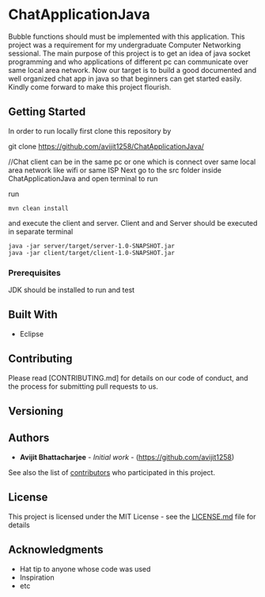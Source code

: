 # ChatApplicationJava

Bubble functions should must be implemented with this application. 
This project was a requirement for my undergraduate Computer Networking sessional. The main purpose of this project is to get an idea of java socket programming and who applications of different pc can communicate over same local area network. Now our target is to build a good documented and well organized chat app in java so that beginners can get started easily. Kindly come forward to make this project flourish.

## Getting Started

In order to run locally first clone this repository by 

git clone https://github.com/avijit1258/ChatApplicationJava/

//Chat client can be in the same pc or one which is connect over same local area network like wifi or same ISP
Next go to the src folder inside ChatApplicationJava and open terminal to run

run 
```
mvn clean install
```

and execute the client and server. Client and and Server should be executed in separate terminal

```$xslt
java -jar server/target/server-1.0-SNAPSHOT.jar
java -jar client/target/client-1.0-SNAPSHOT.jar
```

### Prerequisites

JDK should be installed to run and test

## Built With

* Eclipse


## Contributing

Please read [CONTRIBUTING.md] for details on our code of conduct, and the process for submitting pull requests to us.

## Versioning

 

## Authors

* **Avijit Bhattacharjee** - *Initial work* - (https://github.com/avijit1258)

See also the list of [contributors](https://github.com/your/project/contributors) who participated in this project.

## License

This project is licensed under the MIT License - see the [LICENSE.md](LICENSE.md) file for details

## Acknowledgments

* Hat tip to anyone whose code was used
* Inspiration
* etc
